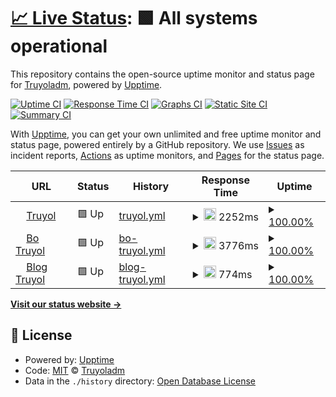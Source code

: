 # [📈 Live Status](https://Truyoladm.github.io/upptime): <!--live status--> **🟩 All systems operational**

This repository contains the open-source uptime monitor and status page for [Truyoladm](https://Truyoladm.github.io/upptime), powered by [Upptime](https://github.com/upptime/upptime).

[![Uptime CI](https://github.com/Truyoladm/upptime/workflows/Uptime%20CI/badge.svg)](https://github.com/Truyoladm/upptime/actions?query=workflow%3A%22Uptime+CI%22)
[![Response Time CI](https://github.com/Truyoladm/upptime/workflows/Response%20Time%20CI/badge.svg)](https://github.com/Truyoladm/upptime/actions?query=workflow%3A%22Response+Time+CI%22)
[![Graphs CI](https://github.com/Truyoladm/upptime/workflows/Graphs%20CI/badge.svg)](https://github.com/Truyoladm/upptime/actions?query=workflow%3A%22Graphs+CI%22)
[![Static Site CI](https://github.com/Truyoladm/upptime/workflows/Static%20Site%20CI/badge.svg)](https://github.com/Truyoladm/upptime/actions?query=workflow%3A%22Static+Site+CI%22)
[![Summary CI](https://github.com/Truyoladm/upptime/workflows/Summary%20CI/badge.svg)](https://github.com/Truyoladm/upptime/actions?query=workflow%3A%22Summary+CI%22)

With [Upptime](https://upptime.js.org), you can get your own unlimited and free uptime monitor and status page, powered entirely by a GitHub repository. We use [Issues](https://github.com/Truyoladm/upptime/issues) as incident reports, [Actions](https://github.com/Truyoladm/upptime/actions) as uptime monitors, and [Pages](https://Truyoladm.github.io/upptime) for the status page.

<!--start: status pages-->
<!-- This summary is generated by Upptime (https://github.com/upptime/upptime) -->
<!-- Do not edit this manually, your changes will be overwritten -->
<!-- prettier-ignore -->
| URL | Status | History | Response Time | Uptime |
| --- | ------ | ------- | ------------- | ------ |
| <img alt="" src="https://icons.duckduckgo.com/ip3/www.truyol.com.ico" height="13"> [Truyol](https://www.truyol.com) | 🟩 Up | [truyol.yml](https://github.com/Truyoladm/Status/commits/HEAD/history/truyol.yml) | <details><summary><img alt="Response time graph" src="./graphs/truyol/response-time-week.png" height="20"> 2252ms</summary><br><a href="https://Truyoladm.github.io/upptime/history/truyol"><img alt="Response time 1982" src="https://img.shields.io/endpoint?url=https%3A%2F%2Fraw.githubusercontent.com%2FTruyoladm%2FStatus%2FHEAD%2Fapi%2Ftruyol%2Fresponse-time.json"></a><br><a href="https://Truyoladm.github.io/upptime/history/truyol"><img alt="24-hour response time 2043" src="https://img.shields.io/endpoint?url=https%3A%2F%2Fraw.githubusercontent.com%2FTruyoladm%2FStatus%2FHEAD%2Fapi%2Ftruyol%2Fresponse-time-day.json"></a><br><a href="https://Truyoladm.github.io/upptime/history/truyol"><img alt="7-day response time 2252" src="https://img.shields.io/endpoint?url=https%3A%2F%2Fraw.githubusercontent.com%2FTruyoladm%2FStatus%2FHEAD%2Fapi%2Ftruyol%2Fresponse-time-week.json"></a><br><a href="https://Truyoladm.github.io/upptime/history/truyol"><img alt="30-day response time 1982" src="https://img.shields.io/endpoint?url=https%3A%2F%2Fraw.githubusercontent.com%2FTruyoladm%2FStatus%2FHEAD%2Fapi%2Ftruyol%2Fresponse-time-month.json"></a><br><a href="https://Truyoladm.github.io/upptime/history/truyol"><img alt="1-year response time 1982" src="https://img.shields.io/endpoint?url=https%3A%2F%2Fraw.githubusercontent.com%2FTruyoladm%2FStatus%2FHEAD%2Fapi%2Ftruyol%2Fresponse-time-year.json"></a></details> | <details><summary><a href="https://Truyoladm.github.io/upptime/history/truyol">100.00%</a></summary><a href="https://Truyoladm.github.io/upptime/history/truyol"><img alt="All-time uptime 100.00%" src="https://img.shields.io/endpoint?url=https%3A%2F%2Fraw.githubusercontent.com%2FTruyoladm%2FStatus%2FHEAD%2Fapi%2Ftruyol%2Fuptime.json"></a><br><a href="https://Truyoladm.github.io/upptime/history/truyol"><img alt="24-hour uptime 100.00%" src="https://img.shields.io/endpoint?url=https%3A%2F%2Fraw.githubusercontent.com%2FTruyoladm%2FStatus%2FHEAD%2Fapi%2Ftruyol%2Fuptime-day.json"></a><br><a href="https://Truyoladm.github.io/upptime/history/truyol"><img alt="7-day uptime 100.00%" src="https://img.shields.io/endpoint?url=https%3A%2F%2Fraw.githubusercontent.com%2FTruyoladm%2FStatus%2FHEAD%2Fapi%2Ftruyol%2Fuptime-week.json"></a><br><a href="https://Truyoladm.github.io/upptime/history/truyol"><img alt="30-day uptime 100.00%" src="https://img.shields.io/endpoint?url=https%3A%2F%2Fraw.githubusercontent.com%2FTruyoladm%2FStatus%2FHEAD%2Fapi%2Ftruyol%2Fuptime-month.json"></a><br><a href="https://Truyoladm.github.io/upptime/history/truyol"><img alt="1-year uptime 100.00%" src="https://img.shields.io/endpoint?url=https%3A%2F%2Fraw.githubusercontent.com%2FTruyoladm%2FStatus%2FHEAD%2Fapi%2Ftruyol%2Fuptime-year.json"></a></details>
| <img alt="" src="https://icons.duckduckgo.com/ip3/bo.truyol.com.ico" height="13"> [Bo Truyol](https://bo.truyol.com/bo/acceso) | 🟩 Up | [bo-truyol.yml](https://github.com/Truyoladm/Status/commits/HEAD/history/bo-truyol.yml) | <details><summary><img alt="Response time graph" src="./graphs/bo-truyol/response-time-week.png" height="20"> 3776ms</summary><br><a href="https://Truyoladm.github.io/upptime/history/bo-truyol"><img alt="Response time 3686" src="https://img.shields.io/endpoint?url=https%3A%2F%2Fraw.githubusercontent.com%2FTruyoladm%2FStatus%2FHEAD%2Fapi%2Fbo-truyol%2Fresponse-time.json"></a><br><a href="https://Truyoladm.github.io/upptime/history/bo-truyol"><img alt="24-hour response time 3294" src="https://img.shields.io/endpoint?url=https%3A%2F%2Fraw.githubusercontent.com%2FTruyoladm%2FStatus%2FHEAD%2Fapi%2Fbo-truyol%2Fresponse-time-day.json"></a><br><a href="https://Truyoladm.github.io/upptime/history/bo-truyol"><img alt="7-day response time 3776" src="https://img.shields.io/endpoint?url=https%3A%2F%2Fraw.githubusercontent.com%2FTruyoladm%2FStatus%2FHEAD%2Fapi%2Fbo-truyol%2Fresponse-time-week.json"></a><br><a href="https://Truyoladm.github.io/upptime/history/bo-truyol"><img alt="30-day response time 3686" src="https://img.shields.io/endpoint?url=https%3A%2F%2Fraw.githubusercontent.com%2FTruyoladm%2FStatus%2FHEAD%2Fapi%2Fbo-truyol%2Fresponse-time-month.json"></a><br><a href="https://Truyoladm.github.io/upptime/history/bo-truyol"><img alt="1-year response time 3686" src="https://img.shields.io/endpoint?url=https%3A%2F%2Fraw.githubusercontent.com%2FTruyoladm%2FStatus%2FHEAD%2Fapi%2Fbo-truyol%2Fresponse-time-year.json"></a></details> | <details><summary><a href="https://Truyoladm.github.io/upptime/history/bo-truyol">100.00%</a></summary><a href="https://Truyoladm.github.io/upptime/history/bo-truyol"><img alt="All-time uptime 100.00%" src="https://img.shields.io/endpoint?url=https%3A%2F%2Fraw.githubusercontent.com%2FTruyoladm%2FStatus%2FHEAD%2Fapi%2Fbo-truyol%2Fuptime.json"></a><br><a href="https://Truyoladm.github.io/upptime/history/bo-truyol"><img alt="24-hour uptime 100.00%" src="https://img.shields.io/endpoint?url=https%3A%2F%2Fraw.githubusercontent.com%2FTruyoladm%2FStatus%2FHEAD%2Fapi%2Fbo-truyol%2Fuptime-day.json"></a><br><a href="https://Truyoladm.github.io/upptime/history/bo-truyol"><img alt="7-day uptime 100.00%" src="https://img.shields.io/endpoint?url=https%3A%2F%2Fraw.githubusercontent.com%2FTruyoladm%2FStatus%2FHEAD%2Fapi%2Fbo-truyol%2Fuptime-week.json"></a><br><a href="https://Truyoladm.github.io/upptime/history/bo-truyol"><img alt="30-day uptime 100.00%" src="https://img.shields.io/endpoint?url=https%3A%2F%2Fraw.githubusercontent.com%2FTruyoladm%2FStatus%2FHEAD%2Fapi%2Fbo-truyol%2Fuptime-month.json"></a><br><a href="https://Truyoladm.github.io/upptime/history/bo-truyol"><img alt="1-year uptime 100.00%" src="https://img.shields.io/endpoint?url=https%3A%2F%2Fraw.githubusercontent.com%2FTruyoladm%2FStatus%2FHEAD%2Fapi%2Fbo-truyol%2Fuptime-year.json"></a></details>
| <img alt="" src="https://icons.duckduckgo.com/ip3/truyol.com.ico" height="13"> [Blog Truyol](https://truyol.com/blog/) | 🟩 Up | [blog-truyol.yml](https://github.com/Truyoladm/Status/commits/HEAD/history/blog-truyol.yml) | <details><summary><img alt="Response time graph" src="./graphs/blog-truyol/response-time-week.png" height="20"> 774ms</summary><br><a href="https://Truyoladm.github.io/upptime/history/blog-truyol"><img alt="Response time 730" src="https://img.shields.io/endpoint?url=https%3A%2F%2Fraw.githubusercontent.com%2FTruyoladm%2FStatus%2FHEAD%2Fapi%2Fblog-truyol%2Fresponse-time.json"></a><br><a href="https://Truyoladm.github.io/upptime/history/blog-truyol"><img alt="24-hour response time 793" src="https://img.shields.io/endpoint?url=https%3A%2F%2Fraw.githubusercontent.com%2FTruyoladm%2FStatus%2FHEAD%2Fapi%2Fblog-truyol%2Fresponse-time-day.json"></a><br><a href="https://Truyoladm.github.io/upptime/history/blog-truyol"><img alt="7-day response time 774" src="https://img.shields.io/endpoint?url=https%3A%2F%2Fraw.githubusercontent.com%2FTruyoladm%2FStatus%2FHEAD%2Fapi%2Fblog-truyol%2Fresponse-time-week.json"></a><br><a href="https://Truyoladm.github.io/upptime/history/blog-truyol"><img alt="30-day response time 730" src="https://img.shields.io/endpoint?url=https%3A%2F%2Fraw.githubusercontent.com%2FTruyoladm%2FStatus%2FHEAD%2Fapi%2Fblog-truyol%2Fresponse-time-month.json"></a><br><a href="https://Truyoladm.github.io/upptime/history/blog-truyol"><img alt="1-year response time 730" src="https://img.shields.io/endpoint?url=https%3A%2F%2Fraw.githubusercontent.com%2FTruyoladm%2FStatus%2FHEAD%2Fapi%2Fblog-truyol%2Fresponse-time-year.json"></a></details> | <details><summary><a href="https://Truyoladm.github.io/upptime/history/blog-truyol">100.00%</a></summary><a href="https://Truyoladm.github.io/upptime/history/blog-truyol"><img alt="All-time uptime 100.00%" src="https://img.shields.io/endpoint?url=https%3A%2F%2Fraw.githubusercontent.com%2FTruyoladm%2FStatus%2FHEAD%2Fapi%2Fblog-truyol%2Fuptime.json"></a><br><a href="https://Truyoladm.github.io/upptime/history/blog-truyol"><img alt="24-hour uptime 100.00%" src="https://img.shields.io/endpoint?url=https%3A%2F%2Fraw.githubusercontent.com%2FTruyoladm%2FStatus%2FHEAD%2Fapi%2Fblog-truyol%2Fuptime-day.json"></a><br><a href="https://Truyoladm.github.io/upptime/history/blog-truyol"><img alt="7-day uptime 100.00%" src="https://img.shields.io/endpoint?url=https%3A%2F%2Fraw.githubusercontent.com%2FTruyoladm%2FStatus%2FHEAD%2Fapi%2Fblog-truyol%2Fuptime-week.json"></a><br><a href="https://Truyoladm.github.io/upptime/history/blog-truyol"><img alt="30-day uptime 100.00%" src="https://img.shields.io/endpoint?url=https%3A%2F%2Fraw.githubusercontent.com%2FTruyoladm%2FStatus%2FHEAD%2Fapi%2Fblog-truyol%2Fuptime-month.json"></a><br><a href="https://Truyoladm.github.io/upptime/history/blog-truyol"><img alt="1-year uptime 100.00%" src="https://img.shields.io/endpoint?url=https%3A%2F%2Fraw.githubusercontent.com%2FTruyoladm%2FStatus%2FHEAD%2Fapi%2Fblog-truyol%2Fuptime-year.json"></a></details>

<!--end: status pages-->

[**Visit our status website →**](https://Truyoladm.github.io/upptime)

## 📄 License

- Powered by: [Upptime](https://github.com/upptime/upptime)
- Code: [MIT](./LICENSE) © [Truyoladm](https://Truyoladm.github.io/upptime)
- Data in the `./history` directory: [Open Database License](https://opendatacommons.org/licenses/odbl/1-0/)
